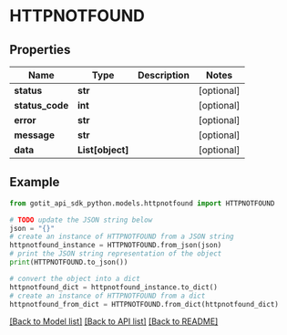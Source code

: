 # HTTPNOTFOUND


## Properties

Name | Type | Description | Notes
------------ | ------------- | ------------- | -------------
**status** | **str** |  | [optional] 
**status_code** | **int** |  | [optional] 
**error** | **str** |  | [optional] 
**message** | **str** |  | [optional] 
**data** | **List[object]** |  | [optional] 

## Example

```python
from gotit_api_sdk_python.models.httpnotfound import HTTPNOTFOUND

# TODO update the JSON string below
json = "{}"
# create an instance of HTTPNOTFOUND from a JSON string
httpnotfound_instance = HTTPNOTFOUND.from_json(json)
# print the JSON string representation of the object
print(HTTPNOTFOUND.to_json())

# convert the object into a dict
httpnotfound_dict = httpnotfound_instance.to_dict()
# create an instance of HTTPNOTFOUND from a dict
httpnotfound_from_dict = HTTPNOTFOUND.from_dict(httpnotfound_dict)
```
[[Back to Model list]](../README.md#documentation-for-models) [[Back to API list]](../README.md#documentation-for-api-endpoints) [[Back to README]](../README.md)


